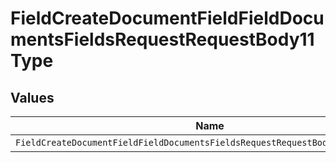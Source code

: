 # FieldCreateDocumentFieldFieldDocumentsFieldsRequestRequestBody11Type


## Values

| Name                                                                           | Value                                                                          |
| ------------------------------------------------------------------------------ | ------------------------------------------------------------------------------ |
| `FieldCreateDocumentFieldFieldDocumentsFieldsRequestRequestBody11TypeDropdown` | DROPDOWN                                                                       |